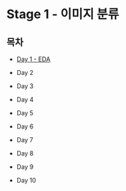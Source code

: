 # Stage 1 - 이미지 분류

## 목차

* [Day 1 - EDA](./Day1.md)

* Day 2

* Day 3

* Day 4

* Day 5

* Day 6

* Day 7

* Day 8

* Day 9

* Day 10